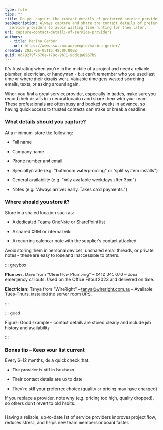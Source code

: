 ```yaml
---
type: rule
tips: ""
title: Do you capture the contact details of preferred service providers?
seoDescription: Always capture and share the contact details of preferred
  service providers to avoid wasting time hunting for them later.
uri: capture-contact-details-of-service-providers
authors:
  - title: Marina Gerber
    url: https://www.ssw.com.au/people/marina-gerber/
created: 2025-06-05T16:48:00.000Z
guid: 8d79279f-670e-478c-9b71-9ddc1a8967b9
---
```

It's frustrating when you're in the middle of a project and need a reliable plumber, electrician, or handyman - but can't remember who you used last time or where their details went. Valuable time gets wasted searching emails, texts, or asking around again.



<!--endintro-->



When you find a great service provider, especially in trades, make sure you record their details in a central location and share them with your team. These professionals are often busy and booked weeks in advance, so having quick access to trusted contacts can make or break a deadline.



### What details should you capture?



At a minimum, store the following:



- Full name

- Company name

- Phone number and email

- Specialty/trade (e.g. "bathroom waterproofing" or "split system installs")

- General availability (e.g. "only available weekdays after 3pm")

- Notes (e.g. "Always arrives early. Takes card payments.")



### Where should you store it?



Store in a shared location such as:



- A dedicated Teams OneNote or SharePoint list

- A shared CRM or internal wiki

- A recurring calendar note with the supplier's contact attached



Avoid storing them in personal devices, unshared email threads, or private notes - these are easy to lose and inaccessible to others.



::: greybox

**Plumber:** Dave from "ClearFlow Plumbing" – 0412 345 678 – does emergency callouts. Used on the Office Fitout 2023 and delivered on time.  

**Electrician:** Tanya from "WireRight" – tanya@wireright.com.au – Available Tues–Thurs. Installed the server room UPS.

:::

::: good

Figure: Good example – contact details are stored clearly and include job history and availability

:::



### Bonus tip – Keep your list current



Every 6–12 months, do a quick check that:



- The provider is still in business

- Their contact details are up to date

- They’re still your preferred choice (quality or pricing may have changed)



If you replace a provider, note why (e.g. pricing too high, quality dropped), so others don't revert to old habits.



---



Having a reliable, up-to-date list of service providers improves project flow, reduces stress, and helps new team members onboard faster.
